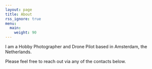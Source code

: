 ```yaml
---
layout: page
title: About
rss_ignore: true
menu:
  main:
    weight: 90
---
```


I am a Hobby Photographer and Drone Pilot based in Amsterdam, the Netherlands.

Please feel free to reach out via any of the contacts below.